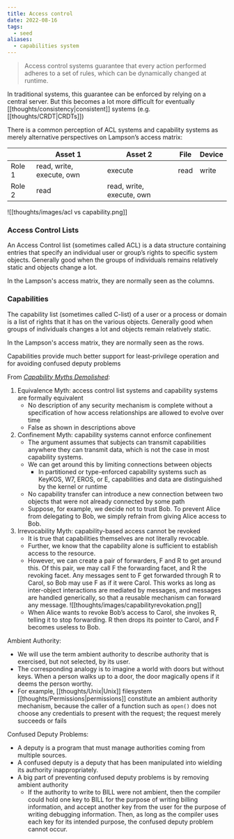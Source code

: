 ```yaml
---
title: Access control
date: 2022-08-16
tags:
  - seed
aliases:
  - capabilities system
---
```


> Access control systems guarantee that every action performed adheres to a set of rules, which can be dynamically changed at runtime.

In traditional systems, this guarantee can be enforced by relying on a central server. But this becomes a lot more difficult for eventually [[thoughts/consistency|consistent]] systems (e.g. [[thoughts/CRDT|CRDTs]])

There is a common perception of ACL systems and capability systems as merely alternative perspectives on Lampson’s access matrix:

|        | Asset 1                   | Asset 2                   | File | Device |
| ------ | ------------------------- | ------------------------- | ---- | ------ |
| Role 1 | read, write, execute, own | execute                   | read | write  |
| Role 2 | read                      | read, write, execute, own |      |        |

![[thoughts/images/acl vs capability.png]]

### Access Control Lists

An Access Control list (sometimes called ACL) is a data structure containing entries that specify an individual user or group’s rights to specific system objects. Generally good when the groups of individuals remains relatively static and objects change a lot.

In the Lampson's access matrix, they are normally seen as the columns.

### Capabilities

The capability list (sometimes called C-list) of a user or a process or domain is a list of rights that it has on the various objects. Generally good when groups of individuals changes a lot and objects remain relatively static.

In the Lampson's access matrix, they are normally seen as the rows.

Capabilities provide much better support for least-privilege operation and for avoiding confused deputy problems

From _[Capability Myths Demolished](https://srl.cs.jhu.edu/pubs/SRL2003-02.pdf)_:

1. Equivalence Myth: access control list systems and capability systems are formally equivalent
   - No description of any security mechanism is complete without a specification of how access relationships are allowed to evolve over time
   - False as shown in descriptions above
2. Confinement Myth: capability systems cannot enforce confinement
   - The argument assumes that subjects can transmit capabilities anywhere they can transmit data, which is not the case in most capability systems.
   - We can get around this by limiting connections between objects
     - In partitioned or type-enforced capability systems such as KeyKOS, W7, EROS, or E, capabilities and data are distinguished by the kernel or runtime
   - No capability transfer can introduce a new connection between two objects that were not already connected by some path
   - Suppose, for example, we decide not to trust Bob. To prevent Alice from delegating to Bob, we simply refrain from giving Alice access to Bob.
3. Irrevocability Myth: capability-based access cannot be revoked
   - It is true that capabilities themselves are not literally revocable.
   - Further, we know that the capability alone is sufficient to establish access to the resource.
   - However, we can create a pair of forwarders, F and R to get around this. Of this pair, we may call F the forwarding facet, and R the revoking facet. Any messages sent to F get forwarded through R to Carol, so Bob may use F as if it were Carol. This works as long as inter-object interactions are mediated by messages, and messages are handled generically, so that a reusable mechanism can forward any message. ![[thoughts/images/capabilityrevokation.png]]
   - When Alice wants to revoke Bob’s access to Carol, she invokes R, telling it to stop forwarding. R then drops its pointer to Carol, and F becomes useless to Bob.

Ambient Authority:

- We will use the term ambient authority to describe authority that is exercised, but not selected, by its user.
- The corresponding analogy is to imagine a world with doors but without keys. When a person walks up to a door, the door magically opens if it deems the person worthy.
- For example, [[thoughts/Unix|Unix]] filesystem [[thoughts/Permissions|permissions]] constitute an ambient authority mechanism, because the caller of a function such as `open()` does not choose any credentials to present with the request; the request merely succeeds or fails

Confused Deputy Problems:

- A deputy is a program that must manage authorities coming from multiple sources.
- A confused deputy is a deputy that has been manipulated into wielding its authority inappropriately.
- A big part of preventing confused deputy problems is by removing ambient authority
  - If the authority to write to BILL were not ambient, then the compiler could hold one key to BILL for the purpose of writing billing information, and accept another key from the user for the purpose of writing debugging information. Then, as long as the compiler uses each key for its intended purpose, the confused deputy problem cannot occur.
